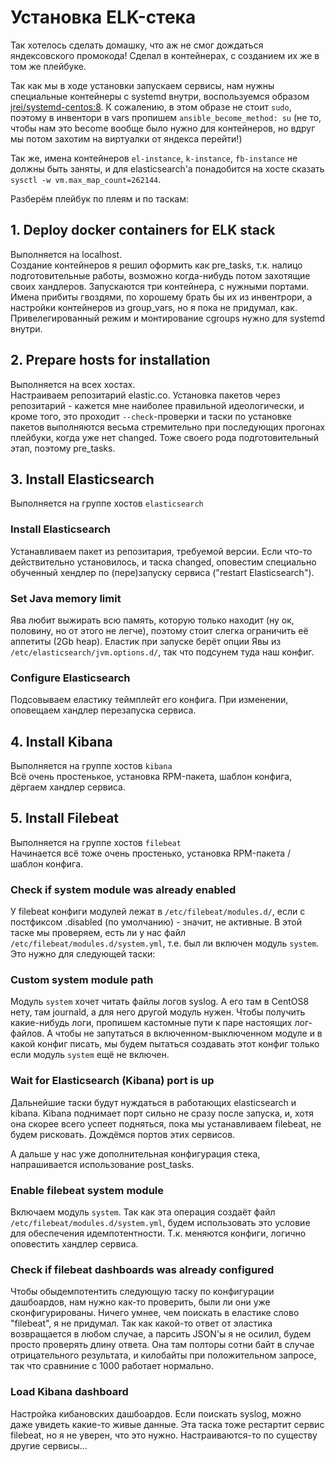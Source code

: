 # Установка ELK-стека

Так хотелось сделать домашку, что аж не смог дождаться яндексовского промокода! 
Сделал в контейнерах, с созданием их же в том же плейбуке. 

Так как мы в ходе установки запускаем сервисы, 
нам нужны специальные контейнеры с systemd внутри, воспользуемся образом [jrei/systemd-centos:8](https://hub.docker.com/r/jrei/systemd-centos).
К сожалению, в этом образе не стоит `sudo`, поэтому в инвентори в vars пропишем `ansible_become_method: su` 
(не то, чтобы нам это become вообще было нужно для контейнеров, но вдруг мы потом захотим на виртуалки от яндекса перейти!)

Так же, имена контейнеров `el-instance`, `k-instance`, `fb-instance` не должны быть заняты, и для elasticsearch'а понадобится
на хосте сказать `sysctl -w vm.max_map_count=262144`.

Разберём плейбук по плеям и по таскам:
## 1. Deploy docker containers for ELK stack
Выполняется на localhost.   
Создание контейнеров я решил оформить как pre_tasks, т.к. налицо подготовительные работы, 
возможно когда-нибудь потом захотящие своих хандлеров. Запускаются три контейнера, с нужными портами. 
Имена прибиты гвоздями, по хорошему брать бы их из инвентрори, а настройки контейнеров из group_vars, 
но я пока не придумал, как. Привелегированный режим и монтирование cgroups нужно для systemd внутри.

## 2. Prepare hosts for installation
Выполняется на всех хостах.  
Настраиваем репозитарий elastic.co. Установка пакетов через репозитарий - кажется мне наиболее правильной
идеологически, и кроме того, это проходит `--check`-проверки и таски по установке пакетов выполняются весьма стремительно 
при последующих прогонах плейбуки, когда уже нет changed. Тоже своего рода подготовительный этап, поэтому pre_tasks.

## 3. Install Elasticsearch
Выполняется на группе хостов `elasticsearch`
### Install Elasticsearch
Устанавливаем пакет из репозитария, требуемой версии. Если что-то действительно установилось, и таска changed, 
оповестим специально обученный хендлер по (пере)запуску сервиса ("restart Elasticsearch").
### Set Java memory limit
Ява любит выжирать всю память, которую только находит (ну ок, половину, но от этого не легче), поэтому стоит слегка ограничить 
её аппетиты (2Gb heap). Еластик при запуске берёт опции Явы из `/etc/elasticsearch/jvm.options.d/`, так что подсунем туда 
наш конфиг.
### Configure Elasticsearch
Подсовываем еластику теймплейт его конфига. При изменении, оповещаем хандлер перезапуска сервиса.

## 4. Install Kibana
Выполняется на группе хостов `kibana`  
Всё очень простенькое, установка RPM-пакета, шаблон конфига, дёргаем хандлер сервиса.

## 5. Install Filebeat
Выполняется на группе хостов `filebeat`  
Начинается всё тоже очень простенько, установка RPM-пакета / шаблон конфига.

### Check if system module was already enabled
У filebeat конфиги модулей лежат в `/etc/filebeat/modules.d/`, если с постфиксом .disabled (по умолчанию) - значит, не активные.
В этой таске мы проверяем, есть ли у нас файл `/etc/filebeat/modules.d/system.yml`, т.е. был ли включен модуль `system`. Это
нужно для следующей таски:
### Custom system module path
Модуль `system` хочет читать файлы логов syslog. А его там в CentOS8 нету, там journald, а для него другой модуль нужен. 
Чтобы получить какие-нибудь логи, пропишем кастомные пути к паре настоящих лог-файлов. А чтобы не запутаться в включенном-выключенном 
модуле и в какой конфиг писать, мы будем пытаться создавать этот конфиг только если модуль `system` ещё не включен.
### Wait for Elasticsearch (Kibana) port is up
Дальнейшие таски будут нуждаться в работающих elasticsearch и kibana. Kibana поднимает порт сильно не сразу после запуска, и, 
хотя она скорее всего успеет подняться, пока мы устанавливаем filebeat, не будем рисковать. Дождёмся портов этих сервисов. 

А дальше у нас уже дополнительная конфигурация стека, напрашивается использование post_tasks.
### Enable filebeat system module
Включаем модуль `system`. Так как эта операция создаёт файл `/etc/filebeat/modules.d/system.yml`, будем использовать 
это условие для обеспечения идемпотентности. Т.к. меняются конфиги, логично оповестить хандлер сервиса.
### Check if filebeat dashboards was already configured
Чтобы обыдемпотентить следующую таску по конфигурации дашбоардов, нам нужно как-то проверить, были ли они уже сконфигурированы. 
Ничего умнее, чем поискать в еластике слово "filebeat", я не придумал. Так как какой-то ответ от эластика возвращается в любом 
случае, а парсить JSON'ы я не осилил, будем просто проверять длину ответа. Она там полторы сотни байт в случае отрицательного 
результата, и килобайты при положительном запросе, так что сравниние с 1000 работает нормально. 
### Load Kibana dashboard
Настройка кибановских дашбоардов. Если поискать syslog, можно даже увидеть какие-то живые данные. Эта таска тоже рестартит 
сервис filebeat, но я не уверен, что это нужно. Настраиваются-то по существу другие сервисы...
